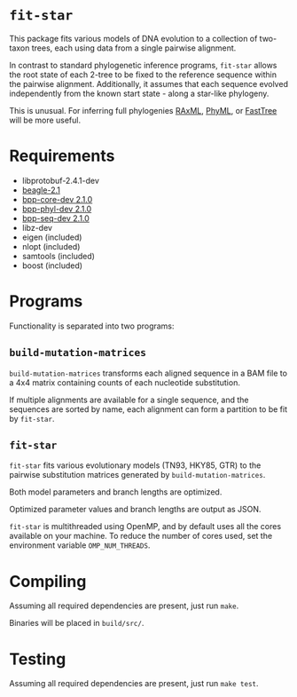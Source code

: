 # `fit-star`

This package fits various models of DNA evolution to a collection of two-taxon trees, each using data from a single pairwise alignment.

In contrast to standard phylogenetic inference programs, `fit-star` allows the root state of each 2-tree to be fixed to the reference sequence within the pairwise alignment.
Additionally, it assumes that each sequence evolved independently from the known start state - along a star-like phylogeny.

This is unusual.
For inferring full phylogenies [RAxML](http://www.exelixis-lab.org/), [PhyML](http://www.atgc-montpellier.fr/phyml/), or [FastTree](http://www.microbesonline.org/fasttree/) will be more useful.

# Requirements

* libprotobuf-2.4.1-dev
* [beagle-2.1](https://code.google.com/p/beagle-lib/)
* [bpp-core-dev 2.1.0](http://biopp.univ-montp2.fr/)
* [bpp-phyl-dev 2.1.0](http://biopp.univ-montp2.fr/)
* [bpp-seq-dev 2.1.0](http://biopp.univ-montp2.fr/)
* libz-dev
* eigen (included)
* nlopt (included)
* samtools (included)
* boost (included)

# Programs

Functionality is separated into two programs:

## `build-mutation-matrices`

`build-mutation-matrices` transforms each aligned sequence in a BAM file to a 4x4 matrix containing counts of each nucleotide substitution.

If multiple alignments are available for a single sequence, and the sequences are sorted by name, each alignment can form a partition to be fit by `fit-star`.

## `fit-star`

`fit-star` fits various evolutionary models (TN93, HKY85, GTR) to the pairwise substitution matrices generated by `build-mutation-matrices`.

Both model parameters and branch lengths are optimized.

Optimized parameter values and branch lengths are output as JSON.

`fit-star` is multithreaded using OpenMP, and by default uses all the cores available on your machine.
To reduce the number of cores used, set the environment variable `OMP_NUM_THREADS`.

# Compiling

Assuming all required dependencies are present, just run `make`.

Binaries will be placed in `build/src/`.

# Testing

Assuming all required dependencies are present, just run `make test`.
